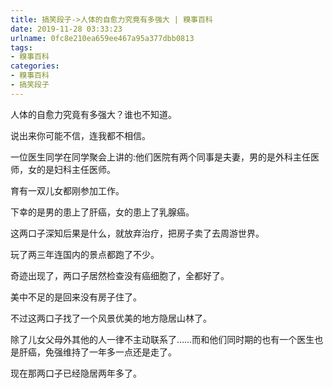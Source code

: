```yaml
---
title: 搞笑段子->人体的自愈力究竟有多强大 | 糗事百科
date: 2019-11-28 03:33:23
urlname: 0fc8e210ea659ee467a95a377dbb0813
tags: 
- 糗事百科
categories:
- 糗事百科
- 搞笑段子
---
```

人体的自愈力究竟有多强大？谁也不知道。

说出来你可能不信，连我都不相信。

一位医生同学在同学聚会上讲的:他们医院有两个同事是夫妻，男的是外科主任医师，女的是妇科主任医师。

育有一双儿女都刚参加工作。

下幸的是男的患上了肝癌，女的患上了乳腺癌。

这两口子深知后果是什么，就放弃治疗，把房子卖了去周游世界。

玩了两三年连国内的景点都跑了不少。

奇迹出现了，两口子居然检查没有癌细胞了，全都好了。

美中不足的是回来没有房子住了。

不过这两口子找了一个风景优美的地方隐居山林了。

除了儿女父母外其他的人一律不主动联系了……而和他们同时期的也有一个医生也是肝癌，免强维持了一年多一点还是走了。

现在那两口子已经隐居两年多了。



